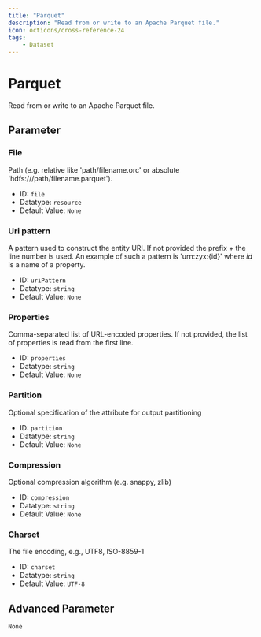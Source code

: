 ```yaml
---
title: "Parquet"
description: "Read from or write to an Apache Parquet file."
icon: octicons/cross-reference-24
tags: 
    - Dataset
---
```

# Parquet
<!-- This file was generated - DO NOT CHANGE IT MANUALLY -->



Read from or write to an Apache Parquet file.


## Parameter

### File

Path (e.g. relative like 'path/filename.orc' or absolute 'hdfs:///path/filename.parquet').

- ID: `file`
- Datatype: `resource`
- Default Value: `None`



### Uri pattern

A pattern used to construct the entity URI. If not provided the prefix + the line number is used. An example of such a pattern is 'urn:zyx:{id}' where *id* is a name of a property.

- ID: `uriPattern`
- Datatype: `string`
- Default Value: `None`



### Properties

Comma-separated list of URL-encoded properties. If not provided, the list of properties is read from the first line.

- ID: `properties`
- Datatype: `string`
- Default Value: `None`



### Partition

Optional specification of the attribute for output partitioning

- ID: `partition`
- Datatype: `string`
- Default Value: `None`



### Compression

Optional compression algorithm (e.g. snappy, zlib)

- ID: `compression`
- Datatype: `string`
- Default Value: `None`



### Charset

The file encoding, e.g., UTF8, ISO-8859-1

- ID: `charset`
- Datatype: `string`
- Default Value: `UTF-8`





## Advanced Parameter

`None`